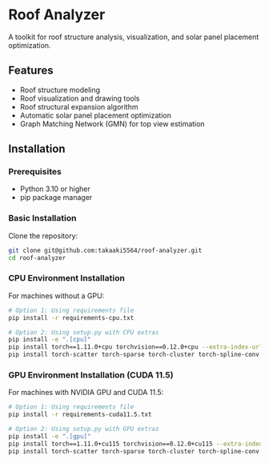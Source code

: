 # Roof Analyzer

A toolkit for roof structure analysis, visualization, and solar panel placement optimization.

## Features

- Roof structure modeling
- Roof visualization and drawing tools
- Roof structural expansion algorithm
- Automatic solar panel placement optimization
- Graph Matching Network (GMN) for top view estimation

## Installation

### Prerequisites

- Python 3.10 or higher
- pip package manager

### Basic Installation

Clone the repository:

```bash
git clone git@github.com:takaaki5564/roof-analyzer.git
cd roof-analyzer
```

### CPU Environment Installation

For machines without a GPU:

```bash
# Option 1: Using requirements file
pip install -r requirements-cpu.txt

# Option 2: Using setup.py with CPU extras
pip install -e ".[cpu]"
pip install torch==1.11.0+cpu torchvision==0.12.0+cpu --extra-index-url https://download.pytorch.org/whl/cpu
pip install torch-scatter torch-sparse torch-cluster torch-spline-conv -f https://data.pyg.org/whl/torch-1.11.0+cpu.html
```

### GPU Environment Installation (CUDA 11.5)

For machines with NVIDIA GPU and CUDA 11.5:

```bash
# Option 1: Using requirements file
pip install -r requirements-cuda11.5.txt

# Option 2: Using setup.py with GPU extras
pip install -e ".[gpu]"
pip install torch==1.11.0+cu115 torchvision==0.12.0+cu115 --extra-index-url https://download.pytorch.org/whl/cu115
pip install torch-scatter torch-sparse torch-cluster torch-spline-conv -f https://data.pyg.org/whl/torch-1.11.0+cu115.html
```


